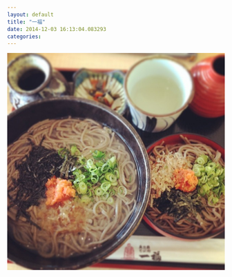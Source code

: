 ```yaml
---
layout: default
title: "一福"
date: 2014-12-03 16:13:04.083293
categories: 
---
```


![一福](/assets/images/201407/10520147_1530224663864175_476163168_n.jpg)


